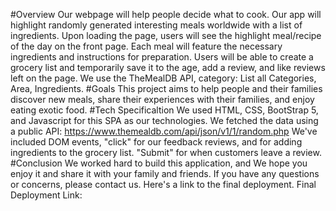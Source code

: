 #Overview
Our webpage will help people decide what to cook. Our app will highlight randomly generated interesting meals worldwide with a list of ingredients. Upon loading the page, users will see the highlight meal/recipe of the day on the front page. Each meal will feature the necessary ingredients and instructions for preparation. 
Users will be able to create a grocery list and temporarily save it to the age, add a review, and like reviews left on the page. 
We use the TheMealDB API, category: List all Categories, Area, Ingredients.
#Goals
This project aims to help people and their families discover new meals, share their experiences with their families, and enjoy eating exotic food.
#Tech Specificaltion 
We used HTML, CSS, BootStrap 5, and Javascript for this SPA as our technologies. 
We fetched the data using a public API: https://www.themealdb.com/api/json/v1/1/random.php
We've included DOM events, "click" for our feedback reviews, and for adding ingredients to the grocery list. "Submit" for when customers leave a review. 
#Conclusion 
We worked hard to build this application, and We hope you enjoy it and share it with your family and friends. If you have any questions or concerns, please contact us. Here's a link to the final deployment.
Final Deployment Link:
